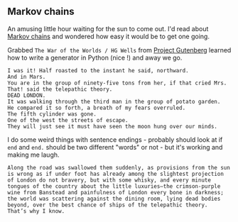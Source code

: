 ## Markov chains

An amusing little hour waiting for the sun to come out. I'd read about [Markov chains](https://en.wikipedia.org/wiki/Markov_chain) and wondered how easy it would be to get one going.

Grabbed `The War of the Worlds / HG Wells` from [Project Gutenberg](https://www.gutenberg.org/ebooks/36) learned how to write a generator in Python (nice !) and away we go.

```
I was it! Half roasted to the instant he said, northward.
And in Mars.
You are in the group of ninety-five tons from her, if that cried Mrs.
That! said the telepathic theory.
DEAD LONDON.
It was walking through the third man in the group of potato garden.
He compared it so forth, a breath of my fears overruled.
The fifth cylinder was gone.
One of the west the streets of escape.
They will just see it must have seen the moon hung over our minds.
```

I do some weird things with sentence endings - probably should look at if `end` and `end.` should be two different "words" or not - but it's working and making me laugh.

```
Along the road was swallowed them suddenly, as provisions from the sun is wrong as if under foot has already among the slightest projection of London do not bravery, but with some whisky, and every minute tongues of the country about the little luxuries—the crimson-purple wine from Banstead and painfulness of London every bone in darkness; the world was scattering against the dining room, lying dead bodies beyond, over the best chance of ships of the telepathic theory.
That’s why I know.
```
